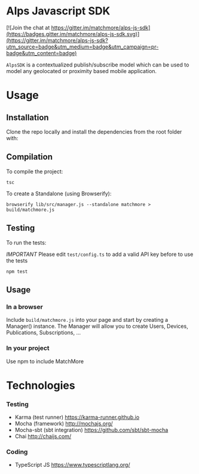 # Alps Javascript SDK

[![Join the chat at https://gitter.im/matchmore/alps-js-sdk](https://badges.gitter.im/matchmore/alps-js-sdk.svg)](https://gitter.im/matchmore/alps-js-sdk?utm_source=badge&utm_medium=badge&utm_campaign=pr-badge&utm_content=badge)

`AlpsSDK` is a contextualized publish/subscribe model which can be used to model any geolocated or proximity based mobile application.

# Usage

## Installation

Clone the repo locally and install the dependencies from the root folder with:

## Compilation

To compile the project:

```
tsc
```

To create a Standalone (using Browserify):

```
browserify lib/src/manager.js --standalone matchmore > build/matchmore.js
```

## Testing

To run the tests:

*IMPORTANT* 
Please edit `test/config.ts` to add a valid API key before to use the tests

``` 
npm test
```

## Usage

### In a browser

Include `build/matchmore.js` into your page and start by creating a Manager() instance. The Manager will allow you to create Users, Devices, Publications, Subscriptions, ...

### In your project 

Use npm to include MatchMore


# Technologies

### Testing

- Karma (test runner) https://karma-runner.github.io 
- Mocha (framework) http://mochajs.org/
- Mocha-sbt (sbt integration) https://github.com/sbt/sbt-mocha
- Chai http://chaijs.com/

### Coding

- TypeScript JS https://www.typescriptlang.org/
